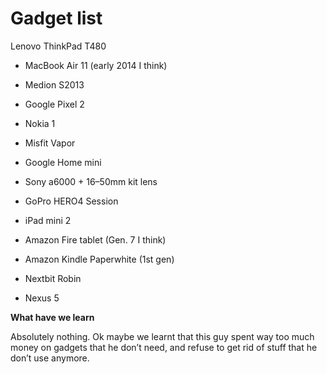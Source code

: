 
# Gadget list

Lenovo ThinkPad T480

* MacBook Air 11 (early 2014 I think)

* Medion S2013

* Google Pixel 2

* Nokia 1

* Misfit Vapor

* Google Home mini

* Sony a6000 + 16–50mm kit lens

* GoPro HERO4 Session

* iPad mini 2

* Amazon Fire tablet (Gen. 7 I think)

* Amazon Kindle Paperwhite (1st gen)

* Nextbit Robin

* Nexus 5

**What have we learn**

Absolutely nothing. Ok maybe we learnt that this guy spent way too much money on gadgets that he don’t need, and refuse to get rid of stuff that he don’t use anymore.
